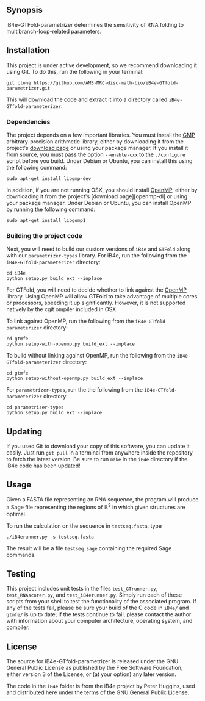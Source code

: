 ## Synopsis

iB4e-GTFold-parametrizer determines the sensitivity of RNA folding to multibranch-loop-related parameters.

## Installation

This project is under active development, so we recommend downloading it using Git.
To do this, run the following in your terminal:

```
git clone https://github.com/AMS-MRC-disc-math-bio/iB4e-GTfold-parametrizer.git
```

This will download the code and extract it into a directory called `iB4e-GTfold-parameterizer`.

### Dependencies
The project depends on a few important libraries.
You must install the [GMP][gmp] arbitrary-precision arithmetic library, either by downloading it from the project's [download page][gmp-dl] or using your package manager.
If you install it from source, you must pass the option `--enable-cxx` to the `./configure` script before you build.
Under Debian or Ubuntu, you can install this using the following command:
```
sudo apt-get install libgmp-dev
```

In addition, if you are not running OSX, you should install [OpenMP][openmp], either by downloading it from the project's [download page][openmp-dl] or using your package manager.
Under Debian or Ubuntu, you can install OpenMP by running the following command:

```
sudo apt-get install libgomp1
```

### Building the project code
Next, you will need to build our custom versions of `iB4e` and `GTFold` along with our `parametrizer-types` library.
For iB4e, run the following from the `iB4e-GTfold-parameterizer` directory:

```
cd iB4e
python setup.py build_ext --inplace
```

For GTFold, you will need to decide whether to link against the [OpenMP][openmp] library.
Using OpenMP will allow GTFold to take advantage of multiple cores or processors, speeding it up significantly.
However, it is not supported natively by the cgit ompiler included in OSX.

To link against OpenMP, run the following from the `iB4e-GTfold-parameterizer` directory:
```
cd gtmfe
python setup-with-openmp.py build_ext --inplace
```

To build without linking against OpenMP, run the following from the `iB4e-GTfold-parameterizer` directory:
```
cd gtmfe
python setup-without-openmp.py build_ext --inplace
```

For `parametrizer-types`, run the the following from the `iB4e-GTfold-parameterizer` directory:

```
cd parametrizer-types
python setup.py build_ext --inplace
```

## Updating

If you used Git to download your copy of this software, you can update it easily.
Just run `git pull` in a terminal from anywhere inside the repository to fetch the latest version.
Be sure to run `make` in the `iB4e` directory if the iB4e code has been updated!

## Usage

Given a FASTA file representing an RNA sequence, the program will produce a Sage file representing the regions of ℝ<sup>3</sup> in which given structures are optimal.

To run the calculation on the sequence in `testseq.fasta`, type

    ./iB4erunner.py -s testseq.fasta

The result will be a file `testseq.sage` containing the required Sage commands.

## Testing

This project includes unit tests in the files `test_GTrunner.py`, `test_RNAscorer.py`, and `test_iB4erunner.py`.
Simply run each of these scripts from your shell to test the functionality of the associated program.
If any of the tests fail, please be sure your build of the C code in `iB4e/` and `gtmfe/` is up to date; if the tests continue to fail, please contact the author with information about your computer architecture, operating system, and compiler.

## License

The source for iB4e-GTfold-parametrizer is released under the GNU General Public License as published by the Free Software Foundation, either version 3 of the License, or (at your option) any
later version.

The code in the `iB4e` folder is from the iB4e project by Peter Huggins, used and distributed here under the terms of the GNU General Public License.

[macports]: //www.macports.org/
[openmp]: http://openmp.org/
[opemmp-dl]: http://openmp.org/wp/openmp-compilers/
[gmp]: //gmplib.org/
[gmp-dl]: //gmplib.org/#DOWNLOAD
